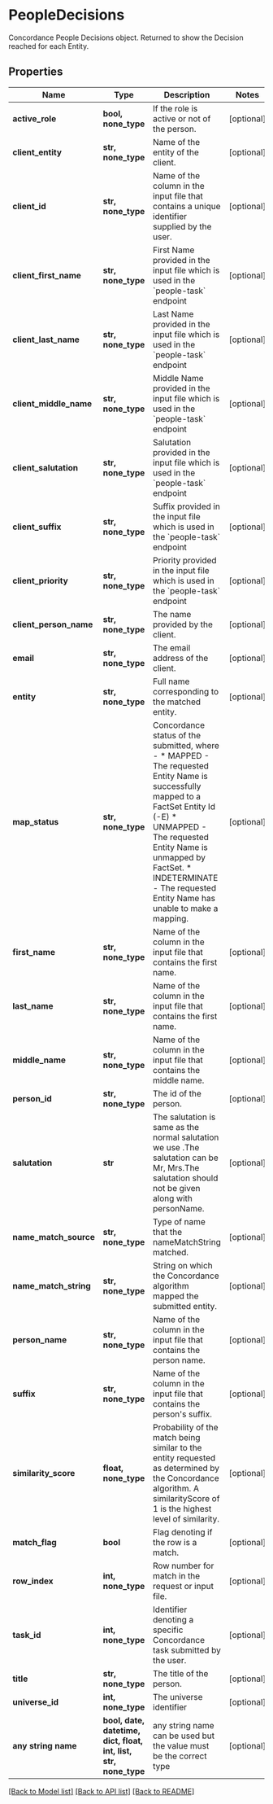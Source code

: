 # PeopleDecisions

Concordance People Decisions object. Returned to show the Decision reached for each Entity. 

## Properties
Name | Type | Description | Notes
------------ | ------------- | ------------- | -------------
**active_role** | **bool, none_type** | If the role is active or not of the person. | [optional] 
**client_entity** | **str, none_type** | Name of the entity of the client.  | [optional] 
**client_id** | **str, none_type** | Name of the column in the input file that contains a unique identifier supplied by the user. | [optional] 
**client_first_name** | **str, none_type** | First Name provided in the input file which is used in the &#x60;people-task&#x60; endpoint | [optional] 
**client_last_name** | **str, none_type** | Last Name provided in the input file which is used in the &#x60;people-task&#x60; endpoint | [optional] 
**client_middle_name** | **str, none_type** | Middle Name provided in the input file which is used in the &#x60;people-task&#x60; endpoint | [optional] 
**client_salutation** | **str, none_type** | Salutation provided in the input file which is used in the &#x60;people-task&#x60; endpoint | [optional] 
**client_suffix** | **str, none_type** | Suffix provided in the input file which is used in the &#x60;people-task&#x60; endpoint | [optional] 
**client_priority** | **str, none_type** | Priority provided in the input file which is used in the &#x60;people-task&#x60; endpoint | [optional] 
**client_person_name** | **str, none_type** | The name provided by the client. | [optional] 
**email** | **str, none_type** | The email address of the client. | [optional] 
**entity** | **str, none_type** | Full name corresponding to the matched entity. | [optional] 
**map_status** | **str, none_type** | Concordance status of the submitted, where -    * MAPPED - The requested Entity Name is successfully mapped to a FactSet Entity Id (-E)   * UNMAPPED - The requested Entity Name is unmapped by FactSet.   * INDETERMINATE - The requested Entity Name has unable to make a mapping.  | [optional] 
**first_name** | **str, none_type** | Name of the column in the input file that contains the first name. | [optional] 
**last_name** | **str, none_type** | Name of the column in the input file that contains the first name.  | [optional] 
**middle_name** | **str, none_type** | Name of the column in the input file that contains the middle name.  | [optional] 
**person_id** | **str, none_type** | The id of the person. | [optional] 
**salutation** | **str** | The salutation is same as the normal salutation we use .The salutation can be Mr, Mrs.The salutation should not be given along with personName.  | [optional] 
**name_match_source** | **str, none_type** | Type of name that the nameMatchString matched.  | [optional] 
**name_match_string** | **str, none_type** | String on which the Concordance algorithm mapped the submitted entity. | [optional] 
**person_name** | **str, none_type** | Name of the column in the input file that contains the person name.  | [optional] 
**suffix** | **str, none_type** | Name of the column in the input file that contains the person&#39;s suffix.  | [optional] 
**similarity_score** | **float, none_type** | Probability of the match being similar to the entity requested as determined by the Concordance algorithm. A similarityScore of 1 is the highest level of similarity.  | [optional] 
**match_flag** | **bool** | Flag denoting if the row is a match.  | [optional] 
**row_index** | **int, none_type** | Row number for match in the request or input file. | [optional] 
**task_id** | **int, none_type** | Identifier denoting a specific Concordance task submitted by the user. | [optional] 
**title** | **str, none_type** | The title of the person. | [optional] 
**universe_id** | **int, none_type** | The universe identifier | [optional] 
**any string name** | **bool, date, datetime, dict, float, int, list, str, none_type** | any string name can be used but the value must be the correct type | [optional]

[[Back to Model list]](../README.md#documentation-for-models) [[Back to API list]](../README.md#documentation-for-api-endpoints) [[Back to README]](../README.md)


